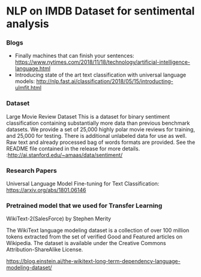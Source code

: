 # NLP on IMDB Dataset for sentimental analysis 


### Blogs

* Finally machines that can finish your sentences: https://www.nytimes.com/2018/11/18/technology/artificial-intelligence-language.html
* Introducing state of the art text classification with universal language models: http://nlp.fast.ai/classification/2018/05/15/introducting-ulmfit.html

### Dataset 

Large Movie Review Dataset
This is a dataset for binary sentiment classification containing substantially more data than previous benchmark datasets. We provide a set of 25,000 highly polar movie reviews for training, and 25,000 for testing. There is additional unlabeled data for use as well. Raw text and already processed bag of words formats are provided. See the README file contained in the release for more details. :http://ai.stanford.edu/~amaas/data/sentiment/

### Research Papers

Universal Language Model Fine-tuning for Text Classification: https://arxiv.org/abs/1801.06146

### Pretrained model that we used for Transfer Learning

WikiText-2(SalesForce) by Stephen Merity

The WikiText language modeling dataset is a collection of over 100 million tokens extracted from the set of verified Good and Featured articles on Wikipedia. The dataset is available under the Creative Commons Attribution-ShareAlike License.

https://blog.einstein.ai/the-wikitext-long-term-dependency-language-modeling-dataset/
